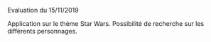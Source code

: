 Evaluation du 15/11/2019 

Application sur le thème Star Wars. 
Possibilité de recherche sur les différents personnages. 

